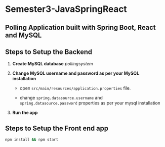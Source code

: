 # Semester3-JavaSpringReact

## Polling Application built with Spring Boot, React and MySQL

## Steps to Setup the Backend

1. **Create MySQL database** *pollingsystem*

3. **Change MySQL username and password as per your MySQL installation**

	+ open `src/main/resources/application.properties` file.

	+ change `spring.datasource.username` and `spring.datasource.password` properties as per your mysql installation

4. **Run the app**


## Steps to Setup the Front end app

```bash
npm install && npm start
```

